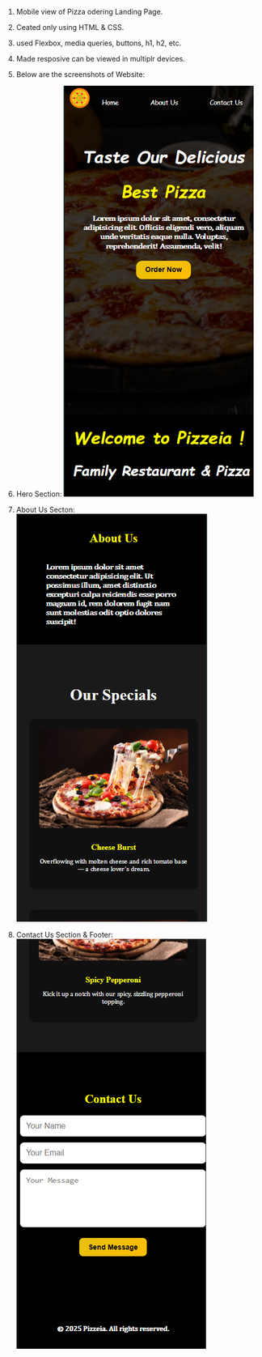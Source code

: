 1. Mobile view of Pizza odering Landing Page.
2. Ceated only using HTML & CSS.
3. used Flexbox, media queries, buttons, h1, h2, etc.
4. Made resposive can be viewed in multiplr devices.
5. Below are the screenshots of Website:

6. Hero Section:
![alt text](images/Screenshot-one.png)

7. About Us Secton:
![alt text](images/Screenshot-two.png)

8. Contact Us Section & Footer:
![alt text](images/Screenshot-three.png)
